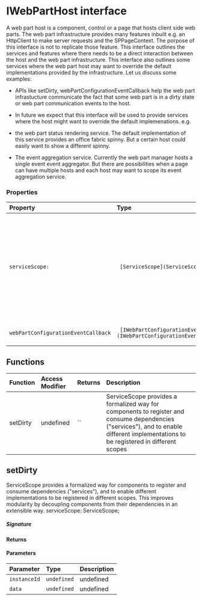 # IWebPartHost interface

A web part host is a component, control or a page that hosts client side web parts. 
The web part infrastructure provides many features inbuilt e.g. an HttpClient to make 
server requests and the SPPageContext. The porpose of this interface is not to replicate 
those feature. This interface outlines the services and features where there needs to be 
a direct interaction between the host and the web part infrastructure. This interface also 
outlines some services where the web part host may want to override the default 
implementations provided by the infrastructure. Let us discuss some examples: 
 
- APIs like setDirty, webPartConfigurationEventCallback help the web part infrastucture 
communicate the fact that some web part is in a dirty state or web part communication 
events to the host. 
 
- In future we expect that this interface will be used to provide services where the host 
might want to override the default implemenations. e.g. 
- the web part status rendering service. The default implementation of this service 
provides an office fabric spinny. But a certain host could easily want to show a 
different spinny. 
 
- The event aggregation service. Currently the web part manager hosts a single event 
event aggregator. But there are possibilities when a page can have multiple hosts 
and each host may want to scope its event aggregation service.



### Properties

| Property	   | Type	| Description|
|:-------------|:-------|:-----------|
|`serviceScope:`      |` [ServiceScope](ServiceScope.md)` | ServiceScope provides a formalized way for components to register and consume dependencies  ("services"), and to enable different implementations to be registered in different scopes |
|`webPartConfigurationEventCallback`      |` [IWebPartConfigurationEventCallback](IWebPartConfigurationEventCallback.md)` | Web part configuration event callback |





## Functions

| Function	   | Access Modifier | Returns	| Description|
|:-------------|:----|:-------|:-----------|
|setDirty      | undefined | `` | ServiceScope provides a formalized way for components to register and consume dependencies  ("services"), and to enable different implementations to be registered in different scopes |


## setDirty

ServiceScope provides a formalized way for components to register and consume dependencies 
("services"), and to enable different implementations to be registered in different scopes. 
This improves modularity by decoupling components from their dependencies in an extensible way. 
serviceScope: ServiceScope;

##### Signature

#### Returns

#### Parameters


| Parameter	   | Type    | Description |
|:-------------|:---------------|:------------|
| `instanceId`    | `undefined` | undefined |
| `data`    | `undefined` | undefined |

